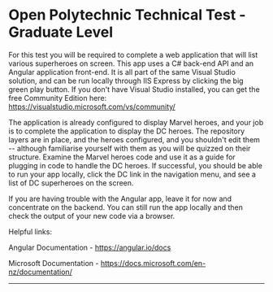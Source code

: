 # Open Polytechnic Technical Test - Graduate Level

For this test you will be required to complete a web application that will list various superheroes on screen. This app uses a C# back-end API and an Angular application front-end. It is all part of the same Visual Studio solution, and can be run locally through IIS Express by clicking the big green play button. If you don't have Visual Studio installed, you can get the free Community Edition here: https://visualstudio.microsoft.com/vs/community/

The application is already configured to display Marvel heroes, and your job is to complete the application to display the DC heroes. The repository layers are in place, and the heroes configured, and you shouldn't edit them -- although familiarise yourself with them as you will be quizzed on their structure. Examine the Marvel heroes code and use it as a guide for plugging in code to handle the DC heroes. If successful, you should be able to run your app locally, click the DC link in the navigation menu, and see a list of DC superheroes on the screen.

If you are having trouble with the Angular app, leave it for now and concentrate on the backend. You can still run the app locally and then check the output of your new code via a browser.

Helpful links: 

Angular Documentation - https://angular.io/docs

Microsoft Documentation - https://docs.microsoft.com/en-nz/documentation/

------------